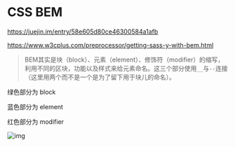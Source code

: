 # CSS BEM

https://juejin.im/entry/58e605d80ce46300584a1afb

https://www.w3cplus.com/preprocessor/getting-sass-y-with-bem.html

> BEM其实是块（block）、元素（element）、修饰符（modifier）的缩写，利用不同的区块，功能以及样式来给元素命名。这三个部分使用`__`与`--`连接（这里用两个而不是一个是为了留下用于块儿的命名）。



绿色部分为 block

蓝色部分为 element

红色部分为 modifier

![img](http://getbem.com/assets/github_captions.jpg)

